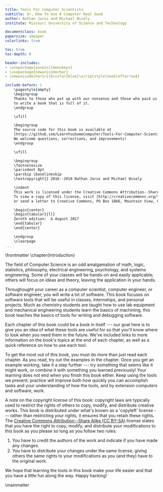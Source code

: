 ```yaml
---
title: Tools For Computer Scientists
subtitle: Or, How To Use A Computer Real Good
author: Nathan Jarus and Michael Wisely
institute: Missouri University of Science and Technology

documentclass: book
papersize: a5paper
colorlinks: true

toc: true
toc-depth: 0

header-includes:
- \usepackage[os=win]{menukeys}
- \usepackage{newunicodechar}
- \newunicodechar{↩}{$\color{blue}\scriptstyle\hookleftarrow$}

include-before: |
    \pagestyle{empty}
    \begingroup
    Thanks to those who put up with our nonsense and those who paid us
    to write a book that is full of it.
    \endgroup

    \vfill

    \begingroup
    The source code for this book is available at
    [https://github.com/LearnYouSomeComputer/Tools-For-Computer-Scientists](https://github.com/LearnYouSomeComputer/Tools-For-Computer-Scientists).
    We welcome questions, corrections, and improvements!
    \endgroup

    \vfill

    \begingroup
    \footnotesize
    \parindent 0pt
    \parskip \baselineskip
    \textcopyright{} 2016--2018 Nathan Jarus and Michael Wisely

    \indent
    This work is licensed under the Creative Commons Attribution--ShareAlike 4.0 International License.
    To view a copy of this license, visit [http://creativecommons.org/licenses/by-sa/4.0/](http://creativecommons.org/licenses/by-sa/4.0/)
    or send a letter to Creative Commons, PO Box 1866, Mountain View, CA 94042, USA.

    \begin{center}
    \begin{tabular}{ll}
    Zeroth edition:  & August 2017
    \end{tabular}
    \end{center}

    \endgroup
    \clearpage
...
```


\frontmatter
\chapter{Introduction}

The field of Computer Science is an odd amalgamation of math, logic, statistics, philosophy, electrical engineering, psychology, and systems engineering.
Some of your classes will be hands-on and easily applicable; others will focus on ideas and theory, leaving the application in your hands.

Throughought your career as a computer scientist, computer engineer, or software engineer, you will write a lot of software.
This book focuses on software tools that will be useful in classes, internships, and personal projects.
Much as chemistry students are taught how to use lab equipment and mechanical engineering students learn the basics of machining,
this book teaches the basics of tools for writing and debugging software.

Each chapter of this book could be a book in itself --- our goal here is to give you an idea of what these tools are useful for
so that you'll know where to look when you need them in the future.
We've included links to more information on the book's topics at the end of each chapter, as well as a quick reference on how to use each tool.

To get the most out of this book, you must do more than just read each chapter.
As you read, try out the examples in the chapter.
Once you get an example working, take it a step further --- try something that seems like it might work, or combine it with something you learned previously!
Your learning does not end when you finish this book either.
Keep using the tools we present; practice will improve both how quickly you can accomplish tasks and your understanding of how
the tools, and by extension computers and software, work.

A note on the copyright license of this book: copyright laws are typically used to restrict the rights of others to copy, modify, and distribute creative works.
This book is distributed under what's known as a 'copyleft' license --- rather than restricting your rights, it ensures that you retain these rights.
The [Creative Commons Attribution--Share Alike (CC BY-SA)](http://creativecommons.org/licenses/by-sa/4.0/) license states that you have the right to copy, modify, and distribute your modifications to this book
as you please so long as you follow two rules:

1. You have to credit the authors of the work and indicate if you have made any changes.
2. You have to distribute your changes under the same license, giving others the same rights to your modifications as you (and they) have to the original work.

We hope that learning the tools in this book make your life easier and that you have a little fun along the way.
Happy hacking!

\mainmatter
